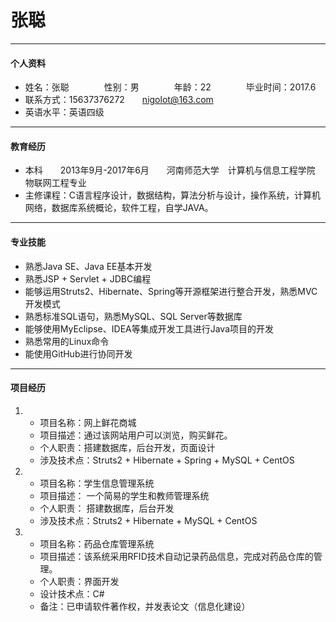 #  张聪  
-----
#### 个人资料
- 姓名：张聪　　　　性别：男　　　　年龄：22　　　　毕业时间：2017.6
- 联系方式：15637376272　　nigolot@163.com  
- 英语水平：英语四级
-----
#### 教育经历
- 本科　　2013年9月-2017年6月　　河南师范大学　计算机与信息工程学院　物联网工程专业 
- 主修课程：C语言程序设计，数据结构，算法分析与设计，操作系统，计算机网络，数据库系统概论，软件工程，自学JAVA。  
-----
#### 专业技能
- 熟悉Java SE、Java EE基本开发  
- 熟悉JSP + Servlet + JDBC编程
- 能够运用Struts2、Hibernate、Spring等开源框架进行整合开发，熟悉MVC开发模式
- 熟悉标准SQL语句，熟悉MySQL、SQL Server等数据库
- 能够使用MyEclipse、IDEA等集成开发工具进行Java项目的开发
- 熟悉常用的Linux命令
- 能使用GitHub进行协同开发
-----
#### 项目经历
1. + 项目名称：网上鲜花商城  
   + 项目描述：通过该网站用户可以浏览，购买鲜花。
   + 个人职责：搭建数据库，后台开发，页面设计
   + 涉及技术点：Struts2 + Hibernate + Spring + MySQL + CentOS


2. + 项目名称：学生信息管理系统
   + 项目描述：  一个简易的学生和教师管理系统
   + 个人职责：  搭建数据库，后台开发
   + 涉及技术点：Struts2 + Hibernate + MySQL + CentOS


3. + 项目名称：药品仓库管理系统  
   + 项目描述：该系统采用RFID技术自动记录药品信息，完成对药品仓库的管理。
   + 个人职责：界面开发
   + 设计技术点：C#
   + 备注：已申请软件著作权，并发表论文（信息化建设）